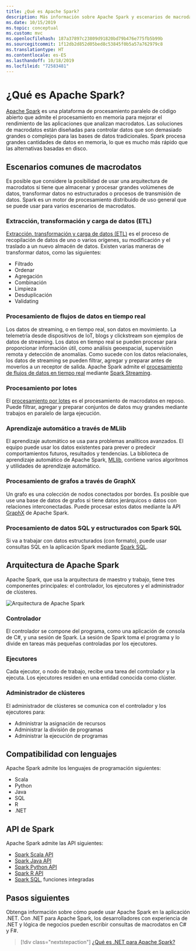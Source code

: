 ```yaml
---
title: ¿Qué es Apache Spark?
description: Más información sobre Apache Spark y escenarios de macrodatos.
ms.date: 10/15/2019
ms.topic: conceptual
ms.custom: mvc
ms.openlocfilehash: 187a37897c23809d91820bd79b476e775fb5b99b
ms.sourcegitcommit: 1f12db2d852d05bed8c53845f0b5a57a762979c8
ms.translationtype: HT
ms.contentlocale: es-ES
ms.lasthandoff: 10/18/2019
ms.locfileid: "72583481"
---
```

# <a name="what-is-apache-spark"></a>¿Qué es Apache Spark?

[Apache Spark](https://spark.apache.org/) es una plataforma de procesamiento paralelo de código abierto que admite el procesamiento en memoria para mejorar el rendimiento de las aplicaciones que analizan macrodatos. Las soluciones de macrodatos están diseñadas para controlar datos que son demasiado grandes o complejos para las bases de datos tradicionales. Spark procesa grandes cantidades de datos en memoria, lo que es mucho más rápido que las alternativas basadas en disco. 

## <a name="common-big-data-scenarios"></a>Escenarios comunes de macrodatos

Es posible que considere la posibilidad de usar una arquitectura de macrodatos si tiene que almacenar y procesar grandes volúmenes de datos, transformar datos no estructurados o procesos de transmisión de datos. Spark es un motor de procesamiento distribuido de uso general que se puede usar para varios escenarios de macrodatos. 

### <a name="extract-transform-and-load-etl"></a>Extracción, transformación y carga de datos (ETL)

[Extracción, transformación y carga de datos (ETL)](/azure/architecture/data-guide/relational-data/etl) es el proceso de recopilación de datos de uno o varios orígenes, su modificación y el traslado a un nuevo almacén de datos. Existen varias maneras de transformar datos, como las siguientes:

* Filtrado
* Ordenar
* Agregación
* Combinación
* Limpieza
* Desduplicación
* Validating

### <a name="real-time-data-stream-processing"></a>Procesamiento de flujos de datos en tiempo real

Los datos de streaming, o en tiempo real, son datos en movimiento. La telemetría desde dispositivos de IoT, blogs y clickstream son ejemplos de datos de streaming. Los datos en tiempo real se pueden procesar para proporcionar información útil, como análisis geoespacial, supervisión remota y detección de anomalías. Como sucede con los datos relacionales, los datos de streaming se pueden filtrar, agregar y preparar antes de moverlos a un receptor de salida. Apache Spark admite el [procesamiento de flujos de datos en tiempo real](/azure/architecture/data-guide/big-data/real-time-processing) mediante [Spark Streaming](https://spark.apache.org/streaming/). 

### <a name="batch-processing"></a>Procesamiento por lotes

El [procesamiento por lotes](/azure/architecture/data-guide/big-data/batch-processing) es el procesamiento de macrodatos en reposo. Puede filtrar, agregar y preparar conjuntos de datos muy grandes mediante trabajos en paralelo de larga ejecución.

### <a name="machine-learning-through-mllib"></a>Aprendizaje automático a través de MLlib

El aprendizaje automático se usa para problemas analíticos avanzados. El equipo puede usar los datos existentes para prever o predecir comportamientos futuros, resultados y tendencias. La biblioteca de aprendizaje automático de Apache Spark, [MLlib](https://spark.apache.org/mllib/), contiene varios algoritmos y utilidades de aprendizaje automático.

### <a name="graph-processing-through-graphx"></a>Procesamiento de grafos a través de GraphX

Un grafo es una colección de nodos conectados por bordes. Es posible que use una base de datos de grafos si tiene datos jerárquicos o datos con relaciones interconectadas. Puede procesar estos datos mediante la API [GraphX](https://spark.apache.org/graphx/) de Apache Spark.

### <a name="sql-and-structured-data-processing-with-spark-sql"></a>Procesamiento de datos SQL y estructurados con Spark SQL

Si va a trabajar con datos estructurados (con formato), puede usar consultas SQL en la aplicación Spark mediante [Spark SQL](https://spark.apache.org/sql/).

## <a name="apache-spark-architecture"></a>Arquitectura de Apache Spark

Apache Spark, que usa la arquitectura de maestro y trabajo, tiene tres componentes principales: el controlador, los ejecutores y el administrador de clústeres.

![Arquitectura de Apache Spark](media/spark-architecture.png)

### <a name="driver"></a>Controlador

El controlador se compone del programa, como una aplicación de consola de C#, y una sesión de Spark. La sesión de Spark toma el programa y lo divide en tareas más pequeñas controladas por los ejecutores.

### <a name="executors"></a>Ejecutores

Cada ejecutor, o nodo de trabajo, recibe una tarea del controlador y la ejecuta. Los ejecutores residen en una entidad conocida como clúster.

### <a name="cluster-manager"></a>Administrador de clústeres

El administrador de clústeres se comunica con el controlador y los ejecutores para:

* Administrar la asignación de recursos
* Administrar la división de programas
* Administrar la ejecución de programas

## <a name="language-support"></a>Compatibilidad con lenguajes

Apache Spark admite los lenguajes de programación siguientes:

* Scala
* Python
* Java
* SQL
* R
* .NET

## <a name="spark-apis"></a>API de Spark

Apache Spark admite las API siguientes:

* [Spark Scala API](https://spark.apache.org/docs/2.2.0/api/scala/index.html)
* [Spark Java API](https://spark.apache.org/docs/2.2.0/api/java/index.html)
* [Spark Python API](https://spark.apache.org/docs/2.2.0/api/python/index.html)
* [Spark R API](https://spark.apache.org/docs/2.2.0/api/R/index.html)
* [Spark SQL](https://spark.apache.org/docs/latest/api/sql/index.html), funciones integradas

## <a name="next-steps"></a>Pasos siguientes

Obtenga información sobre cómo puede usar Apache Spark en la aplicación .NET. Con .NET para Apache Spark, los desarrolladores con experiencia de .NET y lógica de negocios pueden escribir consultas de macrodatos en C# y F#.
> [!div class="nextstepaction"]
> [¿Qué es .NET para Apache Spark?](what-is-apache-spark-dotnet.md)
